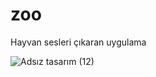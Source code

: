 # zoo
 Hayvan sesleri çıkaran uygulama
 
 ![Adsız tasarım (12)](https://user-images.githubusercontent.com/74009802/206697565-cf710f27-5de2-4714-bfe7-906ad16a10ae.png)



